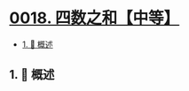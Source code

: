 # [0018. 四数之和【中等】](https://github.com/Tdahuyou/TNotes.leetcode/tree/main/notes/0018.%20%E5%9B%9B%E6%95%B0%E4%B9%8B%E5%92%8C%E3%80%90%E4%B8%AD%E7%AD%89%E3%80%91)

<!-- region:toc -->

- [1. 📝 概述](#1--概述)

<!-- endregion:toc -->

## 1. 📝 概述
